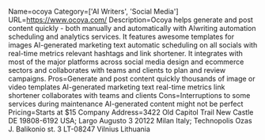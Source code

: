 Name=ocoya
Category=['AI Writers', 'Social Media']
URL=https://www.ocoya.com/
Description=Ocoya helps generate and post content quickly - both manually and automatically with AIwriting automation scheduling and analytics services. It features awesome templates for images AI-generated marketing text automatic scheduling on all socials with real-time metrics relevant hashtags and link shortener. It integrates with most of the major platforms across social media design and ecommerce sectors and collaborates with teams and clients to plan and review campaigns.
Pros=Generate and post content quickly thousands of image or video templates AI-generated marketing text real-time metrics link shortener collaborates with teams and clients
Cons=Interruptions to some services during maintenance AI-generated content might not be perfect
Pricing=Starts at $15
Company Address=3422 Old Capitol Trail New Castle DE 19808-6192 USA; Largo Augusto 3 20122 Milan Italy; Technopolis Ozas J. Balikonio st. 3 LT-08247 Vilnius Lithuania
